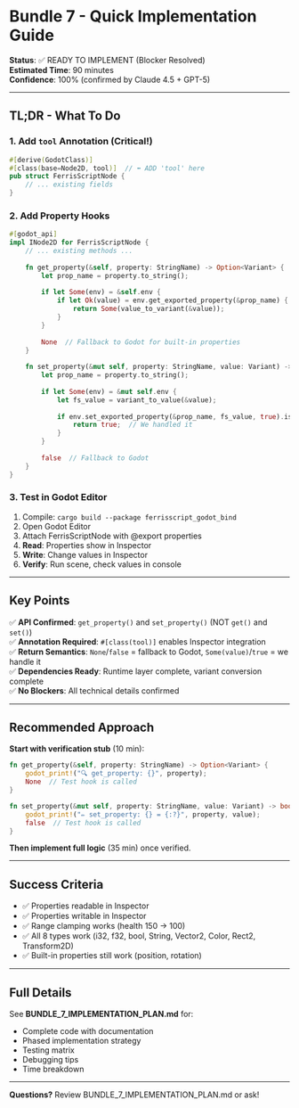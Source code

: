 # Bundle 7 - Quick Implementation Guide

**Status**: ✅ READY TO IMPLEMENT (Blocker Resolved)  
**Estimated Time**: 90 minutes  
**Confidence**: 100% (confirmed by Claude 4.5 + GPT-5)

---

## TL;DR - What To Do

### 1. Add `tool` Annotation (Critical!)

```rust
#[derive(GodotClass)]
#[class(base=Node2D, tool)]  // ⬅️ ADD 'tool' here
pub struct FerrisScriptNode {
    // ... existing fields
}
```

### 2. Add Property Hooks

```rust
#[godot_api]
impl INode2D for FerrisScriptNode {
    // ... existing methods ...
    
    fn get_property(&self, property: StringName) -> Option<Variant> {
        let prop_name = property.to_string();
        
        if let Some(env) = &self.env {
            if let Ok(value) = env.get_exported_property(&prop_name) {
                return Some(value_to_variant(&value));
            }
        }
        
        None  // Fallback to Godot for built-in properties
    }
    
    fn set_property(&mut self, property: StringName, value: Variant) -> bool {
        let prop_name = property.to_string();
        
        if let Some(env) = &mut self.env {
            let fs_value = variant_to_value(&value);
            
            if env.set_exported_property(&prop_name, fs_value, true).is_ok() {
                return true;  // We handled it
            }
        }
        
        false  // Fallback to Godot
    }
}
```

### 3. Test in Godot Editor

1. Compile: `cargo build --package ferrisscript_godot_bind`
2. Open Godot Editor
3. Attach FerrisScriptNode with @export properties
4. **Read**: Properties show in Inspector
5. **Write**: Change values in Inspector
6. **Verify**: Run scene, check values in console

---

## Key Points

✅ **API Confirmed**: `get_property()` and `set_property()` (NOT `get()` and `set()`)  
✅ **Annotation Required**: `#[class(tool)]` enables Inspector integration  
✅ **Return Semantics**: `None`/`false` = fallback to Godot, `Some(value)`/`true` = we handle it  
✅ **Dependencies Ready**: Runtime layer complete, variant conversion complete  
✅ **No Blockers**: All technical details confirmed

---

## Recommended Approach

**Start with verification stub** (10 min):
```rust
fn get_property(&self, property: StringName) -> Option<Variant> {
    godot_print!("🔍 get_property: {}", property);
    None  // Test hook is called
}

fn set_property(&mut self, property: StringName, value: Variant) -> bool {
    godot_print!("✏️ set_property: {} = {:?}", property, value);
    false  // Test hook is called
}
```

**Then implement full logic** (35 min) once verified.

---

## Success Criteria

- ✅ Properties readable in Inspector
- ✅ Properties writable in Inspector
- ✅ Range clamping works (health 150 → 100)
- ✅ All 8 types work (i32, f32, bool, String, Vector2, Color, Rect2, Transform2D)
- ✅ Built-in properties still work (position, rotation)

---

## Full Details

See **BUNDLE_7_IMPLEMENTATION_PLAN.md** for:
- Complete code with documentation
- Phased implementation strategy
- Testing matrix
- Debugging tips
- Time breakdown

---

**Questions?** Review BUNDLE_7_IMPLEMENTATION_PLAN.md or ask!
